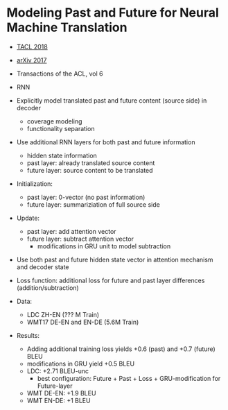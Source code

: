 # Modeling Past and Future for Neural Machine Translation
* [TACL 2018](http://aclweb.org/anthology/Q18-1011)
* [arXiv 2017](https://arxiv.org/abs/1711.09502)
* Transactions of the ACL, vol 6

* RNN
* Explicitly model translated past and future content (source side) in decoder
    * coverage modeling
    * functionality separation

* Use additional RNN layers for both past and future information
	* hidden state information
	* past layer: already translated source content
	* future layer: source content to be translated
* Initialization:
	* past layer: 0-vector (no past information)
	* future layer: summariziation of full source side
* Update:
	* past layer: add attention vector
	* future layer: subtract attention vector
		* modifications in GRU unit to model subtraction
* Use both past and future hidden state vector in attention mechanism and decoder state
* Loss function: additional loss for future and past layer differences (addition/subtraction)

* Data:
	* LDC ZH-EN (??? M Train)
	* WMT17 DE-EN and EN-DE (5.6M Train)
* Results:
	* Adding additional training loss yields +0.6 (past) and +0.7 (future) BLEU
	* modifications in GRU yield +0.5 BLEU
	* LDC: +2.71 BLEU-unc
		* best configuration: Future + Past + Loss + GRU-modification for Future-layer
	* WMT DE-EN: +1.9 BLEU
	* WMT EN-DE: +1 BLEU
